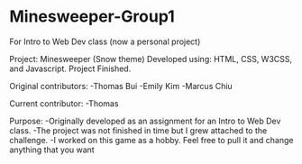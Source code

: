 # Minesweeper-Group1
For Intro to Web Dev class (now a personal project)

Project: Minesweeper (Snow theme)
Developed using: HTML, CSS, W3CSS, and Javascript.
Project Finished.

Original contributors:
-Thomas Bui
-Emily Kim
-Marcus Chiu

Current contributor:
-Thomas

Purpose:
-Originally developed as an assignment for an Intro to Web Dev class.
-The project was not finished in time but I grew attached to the challenge.
-I worked on this game as a hobby. Feel free to pull it and change anything that you want

